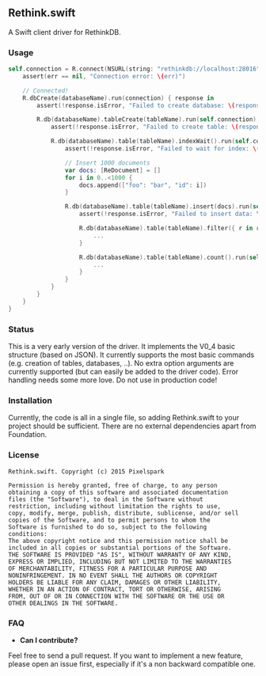 Rethink.swift
-------------

A Swift client driver for RethinkDB.

### Usage

```swift
self.connection = R.connect(NSURL(string: "rethinkdb://localhost:28016")!) { err in
	assert(err == nil, "Connection error: \(err)")

	// Connected!
	R.dbCreate(databaseName).run(connection) { response in
		assert(!response.isError, "Failed to create database: \(response)")

		R.db(databaseName).tableCreate(tableName).run(self.connection) { response in
			assert(!response.isError, "Failed to create table: \(response)")

			R.db(databaseName).table(tableName).indexWait().run(self.connection) { response in
				assert(!response.isError, "Failed to wait for index: \(response)")

				// Insert 1000 documents
				var docs: [ReDocument] = []
				for i in 0..<1000 {
					docs.append(["foo": "bar", "id": i])
				}

				R.db(databaseName).table(tableName).insert(docs).run(self.connection) { response in
					assert(!response.isError, "Failed to insert data: \(response)")

					R.db(databaseName).table(tableName).filter({ r in return r["foo"].eq(R.expr("bar")) }).run(self.connection) { response in 
						...
					}

					R.db(databaseName).table(tableName).count().run(self.connection) { response in
						...
					}
				}
			}
		}
	}
}
```

### Status

This is a very early version of the driver. It implements the V0_4 basic structure (based on JSON). It currently supports
the most basic commands (e.g. creation of tables, databases, ..). No extra option arguments are currently supported (but 
can easily be added to the driver code). Error handling needs some more love. Do not use in production code!

### Installation

Currently, the code is all in a single file, so adding Rethink.swift to your project should be sufficient. There are no
external dependencies apart from Foundation.

### License

```
Rethink.swift. Copyright (c) 2015 Pixelspark

Permission is hereby granted, free of charge, to any person
obtaining a copy of this software and associated documentation
files (the "Software"), to deal in the Software without
restriction, including without limitation the rights to use,
copy, modify, merge, publish, distribute, sublicense, and/or sell
copies of the Software, and to permit persons to whom the
Software is furnished to do so, subject to the following
conditions:
The above copyright notice and this permission notice shall be
included in all copies or substantial portions of the Software.
THE SOFTWARE IS PROVIDED "AS IS", WITHOUT WARRANTY OF ANY KIND,
EXPRESS OR IMPLIED, INCLUDING BUT NOT LIMITED TO THE WARRANTIES
OF MERCHANTABILITY, FITNESS FOR A PARTICULAR PURPOSE AND
NONINFRINGEMENT. IN NO EVENT SHALL THE AUTHORS OR COPYRIGHT
HOLDERS BE LIABLE FOR ANY CLAIM, DAMAGES OR OTHER LIABILITY,
WHETHER IN AN ACTION OF CONTRACT, TORT OR OTHERWISE, ARISING
FROM, OUT OF OR IN CONNECTION WITH THE SOFTWARE OR THE USE OR
OTHER DEALINGS IN THE SOFTWARE.
```

### FAQ

- __Can I contribute?__

Feel free to send a pull request. If you want to implement a new feature, please open
an issue first, especially if it's a non backward compatible one.